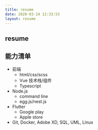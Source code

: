 ```yaml
---
title: resume
date: 2020-03-24 12:33:53
layout: resume
---
```



## resume


## 能力清单

- 前端
  - html/css/scss
  - Vue 技术栈/组件
  - Typescript
- Node.js
  - command line
  - egg.js/nest.js
- Flutter
   - Google play
   - Apple store
- Git, Docker, Adobe XD, SQL, UML, Linux
